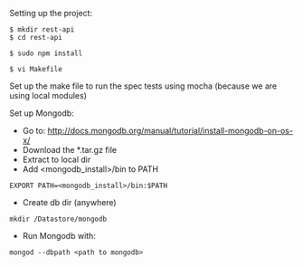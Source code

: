 Setting up the project:
```
$ mkdir rest-api
$ cd rest-api

$ sudo npm install

$ vi Makefile
```

Set up the make file to run the spec tests using mocha (because we are using local modules)

Set up Mongodb:

- Go to: http://docs.mongodb.org/manual/tutorial/install-mongodb-on-os-x/
- Download the *.tar.gz file
- Extract to local dir
- Add <mongodb_install>/bin to PATH
```
EXPORT PATH=<mongodb_install>/bin:$PATH
```

- Create db dir (anywhere)
```
mkdir /Datastore/mongodb
```

- Run Mongodb with:
```
mongod --dbpath <path to mongodb>
```
